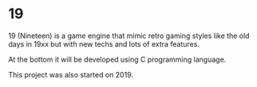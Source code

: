 # 19
19 (Nineteen) is a game engine that mimic retro gaming styles like the old days in 19xx but with new techs and lots of extra features.

At the bottom it will be developed using C programming language.

This project was also started on 2019.
